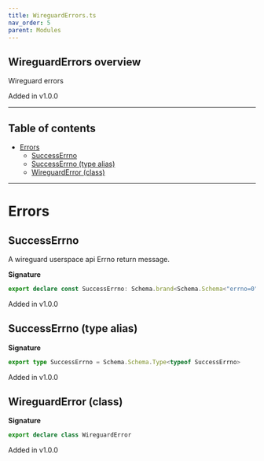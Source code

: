 ```yaml
---
title: WireguardErrors.ts
nav_order: 5
parent: Modules
---
```


## WireguardErrors overview

Wireguard errors

Added in v1.0.0

---

<h2 class="text-delta">Table of contents</h2>

- [Errors](#errors)
  - [SuccessErrno](#successerrno)
  - [SuccessErrno (type alias)](#successerrno-type-alias)
  - [WireguardError (class)](#wireguarderror-class)

---

# Errors

## SuccessErrno

A wireguard userspace api Errno return message.

**Signature**

```ts
export declare const SuccessErrno: Schema.brand<Schema.Schema<"errno=0", "errno=0", never>, "SuccessErrno">
```

Added in v1.0.0

## SuccessErrno (type alias)

**Signature**

```ts
export type SuccessErrno = Schema.Schema.Type<typeof SuccessErrno>
```

Added in v1.0.0

## WireguardError (class)

**Signature**

```ts
export declare class WireguardError
```

Added in v1.0.0
